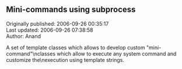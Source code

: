 ## Mini-commands using subprocess  
Originally published: 2006-09-26 00:35:17  
Last updated: 2006-09-26 07:38:58  
Author: Anand   
  
A set of template classes which allows to develop custom "mini-command"\nclasses which allow to execute any system command and customize the\nexecution using template strings.